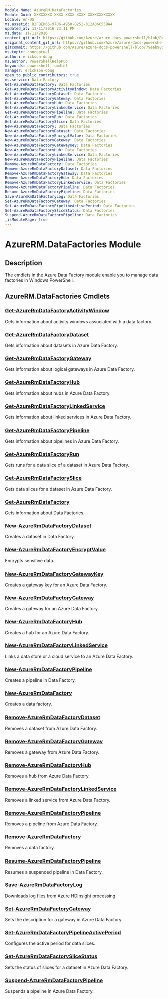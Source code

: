 ```yaml
---
Module Name: AzureRM.DataFactories
Module Guid: XXXXXXXX-XXXX-XXXX-XXXX-XXXXXXXXXXXX
Locale: en-US
ms.assetid: D2FBED66-97D6-4950-B252-312A06C55BA4
updated_at: 11/11/2016 23:11 PM
ms.date: 11/11/2016
content_git_url: https://github.com/Azure/azure-docs-powershell/blob/DuncanmaMSFT-patch-1/azureps-cmdlets-docs/ResourceManager/AzureRM.DataFactories/v2.1.0/AzureRM.DataFactories.md
original_content_git_url: https://github.com/Azure/azure-docs-powershell/blob/DuncanmaMSFT-patch-1/azureps-cmdlets-docs/ResourceManager/AzureRM.DataFactories/v2.1.0/AzureRM.DataFactories.md
gitcommit: https://github.com/Azure/azure-docs-powershell/blob/79eeb985ea480979357fb4695832a0c3d29a48bf
ms.topic: conceptual
author: erickson-doug
ms.author: PowerShellHelpPub
keywords: powershell, cmdlet
manager: erickson-doug
open_to_public_contributors: true
ms.service: Data-Factory
Get-AzureRmDataFactory: Data Factories
Get-AzureRmDataFactoryActivityWindow: Data Factories
Get-AzureRmDataFactoryDataset: Data Factories
Get-AzureRmDataFactoryGateway: Data Factories
Get-AzureRmDataFactoryHub: Data Factories
Get-AzureRmDataFactoryLinkedService: Data Factories
Get-AzureRmDataFactoryPipeline: Data Factories
Get-AzureRmDataFactoryRun: Data Factories
Get-AzureRmDataFactorySlice: Data Factories
New-AzureRmDataFactory: Data Factories
New-AzureRmDataFactoryDataset: Data Factories
New-AzureRmDataFactoryEncryptValue: Data Factories
New-AzureRmDataFactoryGateway: Data Factories
New-AzureRmDataFactoryGatewayKey: Data Factories
New-AzureRmDataFactoryHub: Data Factories
New-AzureRmDataFactoryLinkedService: Data Factories
New-AzureRmDataFactoryPipeline: Data Factories
Remove-AzureRmDataFactory: Data Factories
Remove-AzureRmDataFactoryDataset: Data Factories
Remove-AzureRmDataFactoryGateway: Data Factories
Remove-AzureRmDataFactoryHub: Data Factories
Remove-AzureRmDataFactoryLinkedService: Data Factories
Remove-AzureRmDataFactoryPipeline: Data Factories
Resume-AzureRmDataFactoryPipeline: Data Factories
Save-AzureRmDataFactoryLog: Data Factories
Set-AzureRmDataFactoryGateway: Data Factories
Set-AzureRmDataFactoryPipelineActivePeriod: Data Factories
Set-AzureRmDataFactorySliceStatus: Data Factories
Suspend-AzureRmDataFactoryPipeline: Data Factories
_isModulePage: true
---
```


# AzureRM.DataFactories Module
## Description
The cmdlets in the Azure Data Factory module enable you to manage data factories in Windows PowerShell.

## AzureRM.DataFactories Cmdlets
### [Get-AzureRmDataFactoryActivityWindow](./Get-AzureRmDataFactoryActivityWindow.md)
Gets information about activity windows associated with a data factory.


### [Get-AzureRmDataFactoryDataset](./Get-AzureRmDataFactoryDataset.md)
Gets information about datasets in Azure Data Factory.


### [Get-AzureRmDataFactoryGateway](./Get-AzureRmDataFactoryGateway.md)
Gets information about logical gateways in Azure Data Factory.


### [Get-AzureRmDataFactoryHub](./Get-AzureRmDataFactoryHub.md)
Gets information about hubs in Azure Data Factory.


### [Get-AzureRmDataFactoryLinkedService](./Get-AzureRmDataFactoryLinkedService.md)
Gets information about linked services in Azure Data Factory.


### [Get-AzureRmDataFactoryPipeline](./Get-AzureRmDataFactoryPipeline.md)
Gets information about pipelines in Azure Data Factory.


### [Get-AzureRmDataFactoryRun](./Get-AzureRmDataFactoryRun.md)
Gets runs for a data slice of a dataset in Azure Data Factory.


### [Get-AzureRmDataFactorySlice](./Get-AzureRmDataFactorySlice.md)
Gets data slices for a dataset in Azure Data Factory.


### [Get-AzureRmDataFactory](./Get-AzureRmDataFactory.md)
Gets information about Data Factories.


### [New-AzureRmDataFactoryDataset](./New-AzureRmDataFactoryDataset.md)
Creates a dataset in Data Factory.


### [New-AzureRmDataFactoryEncryptValue](./New-AzureRmDataFactoryEncryptValue.md)
Encrypts sensitive data.


### [New-AzureRmDataFactoryGatewayKey](./New-AzureRmDataFactoryGatewayKey.md)
Creates a gateway key for an Azure Data Factory.


### [New-AzureRmDataFactoryGateway](./New-AzureRmDataFactoryGateway.md)
Creates a gateway for an Azure Data Factory.


### [New-AzureRmDataFactoryHub](./New-AzureRmDataFactoryHub.md)
Creates a hub for an Azure Data Factory.


### [New-AzureRmDataFactoryLinkedService](./New-AzureRmDataFactoryLinkedService.md)
Links a data store or a cloud service to an Azure Data Factory.


### [New-AzureRmDataFactoryPipeline](./New-AzureRmDataFactoryPipeline.md)
Creates a pipeline in Data Factory.


### [New-AzureRmDataFactory](./New-AzureRmDataFactory.md)
Creates a data factory.


### [Remove-AzureRmDataFactoryDataset](./Remove-AzureRmDataFactoryDataset.md)
Removes a dataset from Azure Data Factory.


### [Remove-AzureRmDataFactoryGateway](./Remove-AzureRmDataFactoryGateway.md)
Removes a gateway from Azure Data Factory.


### [Remove-AzureRmDataFactoryHub](./Remove-AzureRmDataFactoryHub.md)
Removes a hub from Azure Data Factory.


### [Remove-AzureRmDataFactoryLinkedService](./Remove-AzureRmDataFactoryLinkedService.md)
Removes a linked service from Azure Data Factory.


### [Remove-AzureRmDataFactoryPipeline](./Remove-AzureRmDataFactoryPipeline.md)
Removes a pipeline from Azure Data Factory.


### [Remove-AzureRmDataFactory](./Remove-AzureRmDataFactory.md)
Removes a data factory.


### [Resume-AzureRmDataFactoryPipeline](./Resume-AzureRmDataFactoryPipeline.md)
Resumes a suspended pipeline in Data Factory.


### [Save-AzureRmDataFactoryLog](./Save-AzureRmDataFactoryLog.md)
Downloads log files from Azure HDInsight processing.


### [Set-AzureRmDataFactoryGateway](./Set-AzureRmDataFactoryGateway.md)
Sets the description for a gateway in Azure Data Factory.


### [Set-AzureRmDataFactoryPipelineActivePeriod](./Set-AzureRmDataFactoryPipelineActivePeriod.md)
Configures the active period for data slices.


### [Set-AzureRmDataFactorySliceStatus](./Set-AzureRmDataFactorySliceStatus.md)
Sets the status of slices for a dataset in Azure Data Factory.


### [Suspend-AzureRmDataFactoryPipeline](./Suspend-AzureRmDataFactoryPipeline.md)
Suspends a pipeline in Azure Data Factory.



